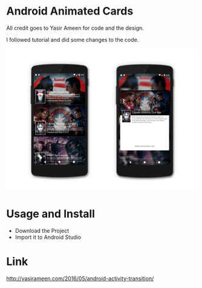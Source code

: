 # Android Animated Cards

All credit goes to Yasir Ameen for code and the design.

I followed tutorial and did some changes to the code. 



![app preview](https://github.com/shapi300/AndroidAnimatedCards/blob/master/animated%20cards%20preview.jpg)



# Usage and Install 
- Download the Project 
- Import it to Android Studio


# Link

http://yasirameen.com/2016/05/android-activity-transition/
